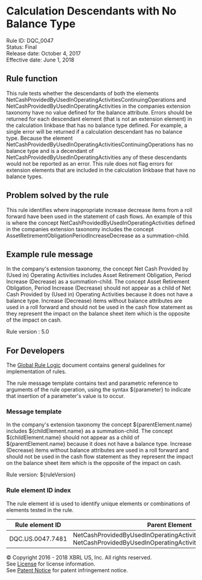 # Calculation Descendants with No Balance Type
Rule ID: DQC_0047  
Status:  Final  
Release date: October 4, 2017  
Effective date: June 1, 2018  

## Rule function

This rule tests whether the descendants of both the elements NetCashProvidedByUsedInOperatingActivitiesContinuingOperations and NetCashProvidedByUsedInOperatingActivities in the companies extension taxonomy have no value defined for the balance attribute. Errors should be returned for each descendant element (that is not an extension element) in the calculation linkbase that has no balance type defined. For example, a single error will be returned if a calculation descendant has no balance type. Because the element NetCashProvidedByUsedInOperatingActivitiesContinuingOperations has no balance type and is a decendant of NetCashProvidedByUsedInOperatingActivities any of these descendants would not be reported as an error.   This rule does not flag errors for extension elements that are included in the calculation linkbase that have no balance types.

## Problem solved by the rule

This rule identifies where inappropriate increase decrease items from a roll forward have been used in the statement of cash flows. An example of this is where the concept NetCashProvidedByUsedInOperatingActivities defined in the companies extension taxonomy includes the concept AssetRetirementObligationPeriodIncreaseDecrease as a summation-child.

## Example rule message

In the company's extension taxonomy, the concept Net Cash Provided by (Used in) Operating Activities includes Asset Retirement Obligation, Period Increase (Decrease) as a summation-child. The concept Asset Retirement Obligation, Period Increase (Decrease) should not appear as a child of Net Cash Provided by (Used in) Operating Activities because it does not have a balance type. Increase (Decrease) items without balance attributes are used in a roll forward and should not be used in the cash flow statement as they represent the impact on the balance sheet item which is the opposite of the impact on cash.

Rule version : 5.0

## For Developers

The [Global Rule Logic](https://xbrl.us/dqc_0001) document contains general guidelines for implementation of rules.

The rule message template contains text and parametric reference to arguments of the rule operation, using the syntax ${parameter} to indicate that insertion of a parameter's value is to occur.

### Message template

In the company's extension taxonomy the concept ${parentElement.name} includes ${childElement.name} as a summation-child. The concept ${childElement.name} should not appear as a child of ${parentElement.name} because it does not have a balance type. Increase (Decrease) items without balance attributes are used in a roll forward and should not be used in the cash flow statement as they represent the impact on the balance sheet item which is the opposite of the impact on cash.

Rule version: ${ruleVersion}

### Rule element ID index

The rule element id is used to identify unique elements or combinations of elements tested in the rule. 

| Rule element ID | Parent Element | Level |
| --- | --- | --- |
| DQC.US.0047.7481 | NetCashProvidedByUsedInOperatingActivities OR NetCashProvidedByUsedInOperatingActivitiesContinuingOperations | inf |

© Copyright 2016 - 2018 XBRL US, Inc. All rights reserved.   
See [License](https://xbrl.us/dqc-license) for license information.  
See [Patent Notice](https://xbrl.us/dqc-patent) for patent infringement notice.
